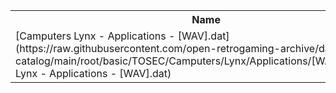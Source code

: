 <table>
<tr><th>Name</th><th>Size</th></tr>
<tr><td>[Camputers Lynx - Applications - [WAV].dat](https://raw.githubusercontent.com/open-retrogaming-archive/dat-catalog/main/root/basic/TOSEC/Camputers/Lynx/Applications/[WAV]/Camputers Lynx - Applications - [WAV].dat)</td><td>2330</td></tr>
</table>
